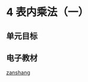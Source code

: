 # 4 表内乘法（一）

## 单元目标

## 电子教材

<Ebook grade="xxsx2a" :pages="46" :paged="67" ></Ebook>

[zanshang](../res/zanshang.md ':include')